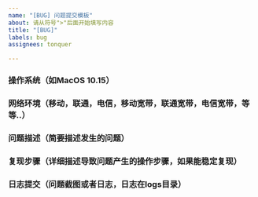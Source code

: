 ```yaml
---
name: "[BUG] 问题提交模板"
about: 请从符号">"后面开始填写内容
title: "[BUG]"
labels: bug
assignees: tonquer

---
```


### 操作系统（如MacOS 10.15）
>


### 网络环境（移动，联通，电信，移动宽带，联通宽带，电信宽带，等等..）
>


### 问题描述（简要描述发生的问题）
>


### 复现步骤（详细描述导致问题产生的操作步骤，如果能稳定复现）
>



### 日志提交（问题截图或者日志，日志在logs目录）
>
